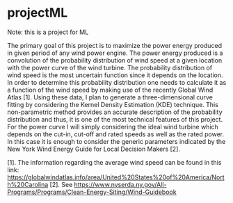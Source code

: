 # projectML
Note: this is a project for ML

The primary goal of this project is to maximize the power energy produced in given period of any wind power engine. The power energy produced is a convolution of the probability distribution of wind speed at a given location with the power curve of the wind turbine.
The probability distribution of wind speed is the most uncertain function since it depends on the location. In order to determine this probability distribution one needs to calculate it as a function of the wind speed by making use of the recently Global Wind Atlas [1]. Using these data, I plan to generate a three-dimensional curve fitting by considering the Kernel Density Estimation (KDE) technique. This non-parametric method provides an accurate description of the probability distribution and thus, it is one of the most technical features of this project. For the power curve I will simply considering the ideal wind turbine which depends on the cut-in, cut-off and rated speeds as well as the rated power. In this case it is enough to consider the generic parameters indicated by the New York Wind Energy Guide for Local Decision Makers [2]. 

[1]. The information regarding the average wind speed can be found in this link: https://globalwindatlas.info/area/United%20States%20of%20America/North%20Carolina
[2]. See https://www.nyserda.ny.gov/All-Programs/Programs/Clean-Energy-Siting/Wind-Guidebook

